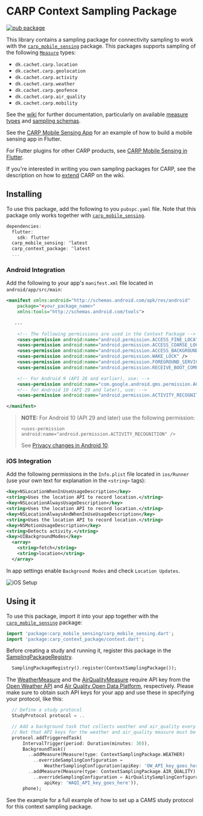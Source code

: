 # CARP Context Sampling Package

[![pub package](https://img.shields.io/pub/v/carp_context_package.svg)](https://pub.dartlang.org/packages/carp_context_package)

This library contains a sampling package for connectivity sampling to work with 
the [`carp_mobile_sensing`](https://pub.dartlang.org/packages/carp_mobile_sensing) package.
This packages supports sampling of the following [`Measure`](https://pub.dev/documentation/carp_core/latest/carp_core/Measure-class.html) types:

* `dk.cachet.carp.location`
* `dk.cachet.carp.geolocation`
* `dk.cachet.carp.activity`
* `dk.cachet.carp.weather`
* `dk.cachet.carp.geofence`
* `dk.cachet.carp.air_quality`
* `dk.cachet.carp.mobility`

See the [wiki]() for further documentation, particularly on available [measure types](https://github.com/cph-cachet/carp.sensing-flutter/wiki/A.-Measure-Types) and [sampling schemas](https://github.com/cph-cachet/carp.sensing-flutter/wiki/D.-Sampling-Schemas).

See the [CARP Mobile Sensing App](https://github.com/cph-cachet/carp.sensing-flutter/tree/master/apps/carp_mobile_sensing_app) for an example of how to build a mobile sensing app in Flutter.

For Flutter plugins for other CARP products, see [CARP Mobile Sensing in Flutter](https://github.com/cph-cachet/carp.sensing-flutter).

If you're interested in writing you own sampling packages for CARP, see the description on
how to [extend](https://github.com/cph-cachet/carp.sensing-flutter/wiki/4.-Extending-CARP-Mobile-Sensing) CARP on the wiki.

## Installing

To use this package, add the following to you `pubspc.yaml` file. Note that
this package only works together with [`carp_mobile_sensing`](https://pub.dev/packages/carp_mobile_sensing).

`````dart
dependencies:
  flutter:
    sdk: flutter
  carp_mobile_sensing: ^latest
  carp_context_package: ^latest
  ...
`````

### Android Integration

Add the following to your app's `manifest.xml` file located in `android/app/src/main`:

````xml
<manifest xmlns:android="http://schemas.android.com/apk/res/android"
    package="<your_package_name>"
    xmlns:tools="http://schemas.android.com/tools">

   ...
   
    <!-- The following permissions are used in the Context Package -->
    <uses-permission android:name="android.permission.ACCESS_FINE_LOCATION" />
    <uses-permission android:name="android.permission.ACCESS_COARSE_LOCATION" />
    <uses-permission android:name="android.permission.ACCESS_BACKGROUND_LOCATION" />
    <uses-permission android:name="android.permission.WAKE_LOCK" />
    <uses-permission android:name="android.permission.FOREGROUND_SERVICE" />
    <uses-permission android:name="android.permission.RECEIVE_BOOT_COMPLETED"/>

    <!-- For Android 9 (API 28 and earlier), use: -->
    <uses-permission android:name="com.google.android.gms.permission.ACTIVITY_RECOGNITION" />
    <!-- for Android 10 (API 29 and later), use: -->
    <uses-permission android:name="android.permission.ACTIVITY_RECOGNITION" />

</manifest>
````

> **NOTE:** For Android 10 (API 29 and later) use the following permission:
>
> `<uses-permission android:name="android.permission.ACTIVITY_RECOGNITION" />`
>
> See [Privacy changes in Android 10](https://developer.android.com/about/versions/10/privacy/changes#physical-activity-recognition).




### iOS Integration

Add the following permissions in the `Info.plist` file located in `ios/Runner` (use your own text for explanation in the `<string>` tags):

```xml
<key>NSLocationWhenInUseUsageDescription</key>
<string>Uses the location API to record location.</string>
<key>NSLocationAlwaysUsageDescription</key>
<string>Uses the location API to record location.</string>
<key>NSLocationAlwaysAndWhenInUseUsageDescription</key>
<string>Uses the location API to record location.</string>
<key>NSMotionUsageDescription</key>
<string>Detects activity.</string>
<key>UIBackgroundModes</key>
  <array>
    <string>fetch</string>
    <string>location</string>
  </array>
```

In app settings enable `Background Modes` and check `Location Updates`.

![iOS Setup](https://raw.githubusercontent.com/wiki/rekab-app/background_locator/images/background_location_update.png)

## Using it

To use this package, import it into your app together with the
[`carp_mobile_sensing`](https://pub.dartlang.org/packages/carp_mobile_sensing) package:

`````dart
import 'package:carp_mobile_sensing/carp_mobile_sensing.dart';
import 'package:carp_context_package/context.dart';
`````

Before creating a study and running it, register this package in the 
[SamplingPackageRegistry](https://pub.dev/documentation/carp_mobile_sensing/latest/runtime/SamplingPackageRegistry-class.html).

````dart
  SamplingPackageRegistry().register(ContextSamplingPackage());
````

The [WeatherMeasure](https://pub.dev/documentation/carp_context_package/latest/context/WeatherMeasure-class.html) and the [AirQualityMeasure](https://pub.dev/documentation/carp_context_package/latest/context/AirQualityMeasure-class.html) require API key from the [Open Weather API](https://openweathermap.org/api) and [Air Quality Open Data Platform](https://aqicn.org/data-platform/token/#/), respectively. Please make sure to obtain such API keys for your app and use these in specifying your protocol, like this:

```dart
  // Define a study protocol
  StudyProtocol protocol = ..

  // Add a background task that collects weather and air_quality every 30 miutes.
  // Not that API keys for the weather and air_quality measure must be specified.
  protocol.addTriggeredTask(
      IntervalTrigger(period: Duration(minutes: 30)),
      BackgroundTask()
        ..addMeasure(Measure(type: ContextSamplingPackage.WEATHER)
          ..overrideSamplingConfiguration =
              WeatherSamplingConfiguration(apiKey: 'OW_API_key_goes_here'))
        ..addMeasure(Measure(type: ContextSamplingPackage.AIR_QUALITY)
          ..overrideSamplingConfiguration = AirQualitySamplingConfiguration(
              apiKey: 'WAQI_API_key_goes_here')),
      phone);
```

See the example for a full example of how to set up a CAMS study protocol for this context sampling package.

